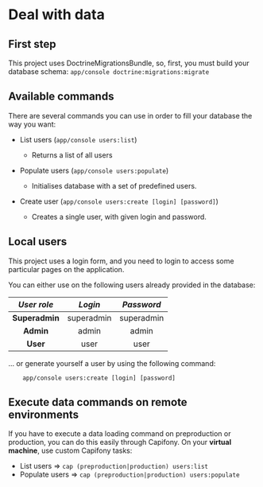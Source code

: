 Deal with data
==============

First step
----------

This project uses DoctrineMigrationsBundle, so, first, you must build your database schema:
`app/console doctrine:migrations:migrate`

Available commands
------------------

There are several commands you can use in order to fill your database the way you want:

  * List users (`app/console users:list`)
    - Returns a list of all users

  * Populate users (`app/console users:populate`)
    - Initialises database with a set of predefined users.

  * Create user (`app/console users:create [login] [password]`)
    - Creates a single user, with given login and password.


Local users
-----------
This project uses a login form, and you need to login to access some particular pages on the application.

You can either use on the following users already provided in the database:

| ***User role***    | ***Login***    | ***Password***    |
|:------------------:|:--------------:|:-----------------:|
| **Superadmin**     | superadmin     | superadmin        |
| **Admin**          | admin          | admin             |
| **User**           | user           | user              |


... or generate yourself a user by using the following command:
```
    app/console users:create [login] [password]
```

Execute data commands on remote environments
--------------------------------------------

If you have to execute a data loading command on preproduction or production, you can do this easily through Capifony.
On your **virtual machine**, use custom Capifony tasks:

  * List users => `cap (preproduction|production) users:list`
  * Populate users => `cap (preproduction|production) users:populate`
